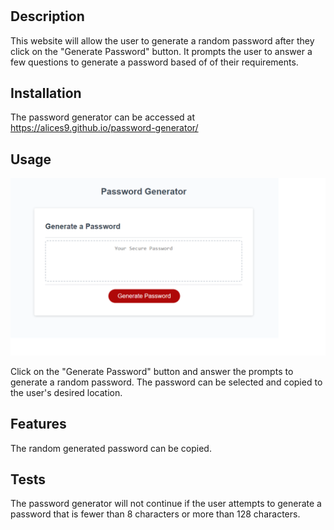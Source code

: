 # <Random Password Generator>

## Description

This website will allow the user to generate a random password after they click on the "Generate Password" button. It prompts the user to answer a few questions to generate a password based of of their requirements.

## Installation

The password generator can be accessed at https://alices9.github.io/password-generator/

## Usage

<img src="./images/passgen-ss.png" alt="screenshot of the password generator">

Click on the "Generate Password" button and answer the prompts to generate a random password. The password can be selected and copied to the user's desired location.

## Features

The random generated password can be copied.

## Tests

The password generator will not continue if the user attempts to generate a password that is fewer than 8 characters or more than 128 characters.
